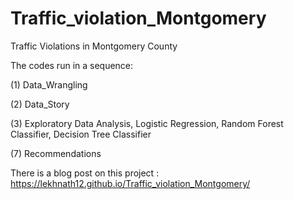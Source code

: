 # Traffic_violation_Montgomery
Traffic Violations in Montgomery County

The codes run in a sequence:

<p> (1) Data_Wrangling </p>
<p>(2) Data_Story</p>
<p>(3) Exploratory Data Analysis, Logistic Regression, Random Forest Classifier, Decision Tree Classifier
 </p>
 <p> (7) Recommendations</p>

There is a blog post on this project : https://lekhnath12.github.io/Traffic_violation_Montgomery/
